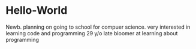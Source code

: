 # Hello-World
Newb. planning on going to school for compuer science. very interested in learning code and programming 
29 y/o late bloomer at learning about programming
